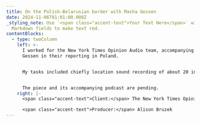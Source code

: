 ```yaml
---
title: On the Polish-Belarusian border with Masha Gessen
date: 2024-11-06T01:01:00.000Z
_styling_note: Use `<span class="accent-text">Your Text Here</span>` within
  Markdown fields to make text red.
contentBlocks:
  - type: twoColumn
    left: >-
      I worked for the New York Times Opinion Audio team, accompanying Masha
      Gessen in their reporting in Poland.


      My tasks included chiefly location sound recording of about 20 interviews, as well as local fixing, driving and translating.


      The piece and its accompanying podcast are pending.
    right: |-
      <span class="accent-text">Client:</span> The New York Times Opinion Audio

      <span class="accent-text">Producer:</span> Alison Bruzek
---
```

